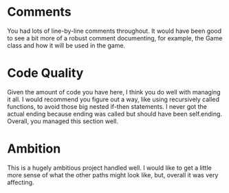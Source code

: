 # Comments
You had lots of line-by-line comments throughout. It would have been good to see a bit more of a robust comment documenting, for example, the Game class and how it will be used in the game.

# Code Quality
Given the amount of code you have here, I think you do well with managing it all. I would recommend you figure out a way, like using recursively called functions, to avoid those big nested if-then statements. I never got the actual ending because ending was called but should have been self.ending. Overall, you managed this section well.

# Ambition
This is a hugely ambitious project handled well. I would like to get a little more sense of what the other paths might look like, but, overall it was very affecting.
